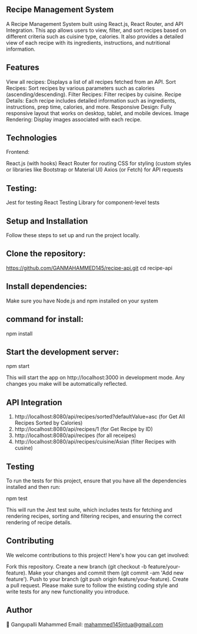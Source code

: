 ## Recipe Management System

A Recipe Management System built using React.js, React Router, and API Integration. This app allows users to view, filter, and sort recipes based on different criteria such as cuisine type, calories. 
It also provides a detailed view of each recipe with its ingredients, instructions, and nutritional information.

## Features

View all recipes:  Displays a list of all recipes fetched from an API.
Sort Recipes:     Sort recipes by various parameters such as calories (ascending/descending).
Filter Recipes:   Filter recipes by cuisine.
Recipe Details:   Each recipe includes detailed information such as ingredients, instructions, prep time, calories, and more.
Responsive Design: Fully responsive layout that works on desktop, tablet, and mobile devices.
Image Rendering: Display images associated with each recipe.

## Technologies
Frontend:

React.js (with hooks)
React Router for routing
CSS for styling (custom styles or libraries like Bootstrap or Material UI)
Axios (or Fetch) for API requests

## Testing:
Jest for testing
React Testing Library for component-level tests

## Setup and Installation
Follow these steps to set up and run the project locally.

## Clone the repository:

https://github.com/GANMAHAMMED145/recipe-api.git 
cd recipe-api 

## Install dependencies:

Make sure you have Node.js and npm installed on your system

## command for install:

npm install

## Start the development server:

npm start

This will start the app on http://localhost:3000 in development mode. Any changes you make will be automatically reflected.


## API Integration

1. http://localhost:8080/api/recipes/sorted?defaultValue=asc   (for Get All Recipes Sorted by Calories)
2.  http://localhost:8080/api/recipes/1   (for  Get Recipe by ID)
3. http://localhost:8080/api/recipes      (for all receipes)
4. http://localhost:8080/api/recipes/cuisine/Asian (filter Recipes with cusine)


## Testing
To run the tests for this project, ensure that you have all the dependencies installed and then run:

npm test  

This will run the Jest test suite, which includes tests for fetching and rendering recipes, sorting and filtering recipes, and ensuring the correct rendering of recipe details.



## Contributing
We welcome contributions to this project! Here's how you can get involved:

Fork this repository.
Create a new branch (git checkout -b feature/your-feature).
Make your changes and commit them (git commit -am 'Add new feature').
Push to your branch (git push origin feature/your-feature).
Create a pull request.
Please make sure to follow the existing coding style and write tests for any new functionality you introduce.


##  Author

👤 Gangupalli Mahammed
Email: mahammed145jntua@gmail.com
